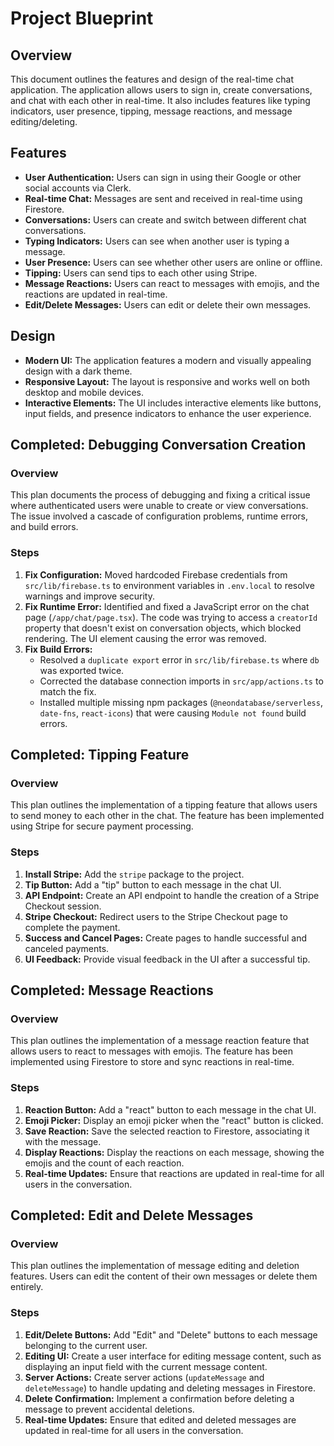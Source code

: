 # Project Blueprint

## Overview

This document outlines the features and design of the real-time chat application. The application allows users to sign in, create conversations, and chat with each other in real-time. It also includes features like typing indicators, user presence, tipping, message reactions, and message editing/deleting.

## Features

*   **User Authentication:** Users can sign in using their Google or other social accounts via Clerk.
*   **Real-time Chat:** Messages are sent and received in real-time using Firestore.
*   **Conversations:** Users can create and switch between different chat conversations.
*   **Typing Indicators:** Users can see when another user is typing a message.
*   **User Presence:** Users can see whether other users are online or offline.
*   **Tipping:** Users can send tips to each other using Stripe.
*   **Message Reactions:** Users can react to messages with emojis, and the reactions are updated in real-time.
*   **Edit/Delete Messages:** Users can edit or delete their own messages.

## Design

*   **Modern UI:** The application features a modern and visually appealing design with a dark theme.
*   **Responsive Layout:** The layout is responsive and works well on both desktop and mobile devices.
*   **Interactive Elements:** The UI includes interactive elements like buttons, input fields, and presence indicators to enhance the user experience.

## Completed: Debugging Conversation Creation

### Overview

This plan documents the process of debugging and fixing a critical issue where authenticated users were unable to create or view conversations. The issue involved a cascade of configuration problems, runtime errors, and build errors.

### Steps

1.  **Fix Configuration:** Moved hardcoded Firebase credentials from `src/lib/firebase.ts` to environment variables in `.env.local` to resolve warnings and improve security.
2.  **Fix Runtime Error:** Identified and fixed a JavaScript error on the chat page (`/app/chat/page.tsx`). The code was trying to access a `creatorId` property that doesn't exist on conversation objects, which blocked rendering. The UI element causing the error was removed.
3.  **Fix Build Errors:**
    *   Resolved a `duplicate export` error in `src/lib/firebase.ts` where `db` was exported twice.
    *   Corrected the database connection imports in `src/app/actions.ts` to match the fix.
    *   Installed multiple missing npm packages (`@neondatabase/serverless`, `date-fns`, `react-icons`) that were causing `Module not found` build errors.

## Completed: Tipping Feature

### Overview

This plan outlines the implementation of a tipping feature that allows users to send money to each other in the chat. The feature has been implemented using Stripe for secure payment processing.

### Steps

1.  **Install Stripe:** Add the `stripe` package to the project.
2.  **Tip Button:** Add a "tip" button to each message in the chat UI.
3.  **API Endpoint:** Create an API endpoint to handle the creation of a Stripe Checkout session.
4.  **Stripe Checkout:** Redirect users to the Stripe Checkout page to complete the payment.
5.  **Success and Cancel Pages:** Create pages to handle successful and canceled payments.
6.  **UI Feedback:** Provide visual feedback in the UI after a successful tip.

## Completed: Message Reactions

### Overview

This plan outlines the implementation of a message reaction feature that allows users to react to messages with emojis. The feature has been implemented using Firestore to store and sync reactions in real-time.

### Steps

1.  **Reaction Button:** Add a "react" button to each message in the chat UI.
2.  **Emoji Picker:** Display an emoji picker when the "react" button is clicked.
3.  **Save Reaction:** Save the selected reaction to Firestore, associating it with the message.
4.  **Display Reactions:** Display the reactions on each message, showing the emojis and the count of each reaction.
5.  **Real-time Updates:** Ensure that reactions are updated in real-time for all users in the conversation.

## Completed: Edit and Delete Messages

### Overview

This plan outlines the implementation of message editing and deletion features. Users can edit the content of their own messages or delete them entirely.

### Steps

1.  **Edit/Delete Buttons:** Add "Edit" and "Delete" buttons to each message belonging to the current user.
2.  **Editing UI:** Create a user interface for editing message content, such as displaying an input field with the current message content.
3.  **Server Actions:** Create server actions (`updateMessage` and `deleteMessage`) to handle updating and deleting messages in Firestore.
4.  **Delete Confirmation:** Implement a confirmation before deleting a message to prevent accidental deletions.
5.  **Real-time Updates:** Ensure that edited and deleted messages are updated in real-time for all users in the conversation.
